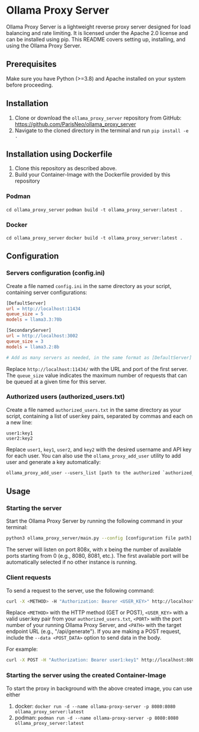 # Ollama Proxy Server

Ollama Proxy Server is a lightweight reverse proxy server designed for load balancing and rate limiting. It is licensed under the Apache 2.0 license and can be installed using pip. This README covers setting up, installing, and using the Ollama Proxy Server.

## Prerequisites

Make sure you have Python (>=3.8) and Apache installed on your system before proceeding.

## Installation

1. Clone or download the `ollama_proxy_server` repository from GitHub: https://github.com/ParisNeo/ollama_proxy_server
2. Navigate to the cloned directory in the terminal and run `pip install -e .`

## Installation using Dockerfile

1. Clone this repository as described above.
2. Build your Container-Image with the Dockerfile provided by this repository

### Podman

`cd ollama_proxy_server`
`podman build -t ollama_proxy_server:latest .`

### Docker

`cd ollama_proxy_server`
`docker build -t ollama_proxy_server:latest .`

## Configuration

### Servers configuration (config.ini)

Create a file named `config.ini` in the same directory as your script, containing server configurations:

```makefile
[DefaultServer]
url = http://localhost:11434
queue_size = 5
models = llama3.3:70b

[SecondaryServer]
url = http://localhost:3002
queue_size = 3
models = llama3.2:8b

# Add as many servers as needed, in the same format as [DefaultServer] and [SecondaryServer].
```

Replace `http://localhost:11434/` with the URL and port of the first server. The `queue_size` value indicates the maximum number of requests that can be queued at a given time for this server.

### Authorized users (authorized_users.txt)

Create a file named `authorized_users.txt` in the same directory as your script, containing a list of user:key pairs, separated by commas and each on a new line:

```text
user1:key1
user2:key2
```

Replace `user1`, `key1`, `user2`, and `key2` with the desired username and API key for each user.
You can also use the `ollama_proxy_add_user` utility to add user and generate a key automatically:

```makefile
ollama_proxy_add_user --users_list [path to the authorized `authorized_users.txt` file]
```

## Usage

### Starting the server

Start the Ollama Proxy Server by running the following command in your terminal:

```bash
python3 ollama_proxy_server/main.py --config [configuration file path] --users_list [users list file path] --port [port number to access the proxy]
```

The server will listen on port 808x, with x being the number of available ports starting from 0 (e.g., 8080, 8081, etc.). The first available port will be automatically selected if no other instance is running.

### Client requests

To send a request to the server, use the following command:

```bash
curl -X <METHOD> -H "Authorization: Bearer <USER_KEY>" http://localhost:<PORT>/<PATH> [--data <POST_DATA>]
```

Replace `<METHOD>` with the HTTP method (GET or POST), `<USER_KEY>` with a valid user:key pair from your `authorized_users.txt`, `<PORT>` with the port number of your running Ollama Proxy Server, and `<PATH>` with the target endpoint URL (e.g., "/api/generate"). If you are making a POST request, include the `--data <POST_DATA>` option to send data in the body.

For example:

```bash
curl -X POST -H "Authorization: Bearer user1:key1" http://localhost:8080/api/generate --data '{'model':'mixtral:latest,'prompt': "Once apon a time,","stream":false,"temperature": 0.3,"max_tokens": 1024}'
```

### Starting the server using the created Container-Image

To start the proxy in background with the above created image, you can use either

1. docker: `docker run -d --name ollama-proxy-server -p 8080:8080 ollama_proxy_server:latest`
2. podman: `podman run -d --name ollama-proxy-server -p 8080:8080 ollama_proxy_server:latest`
